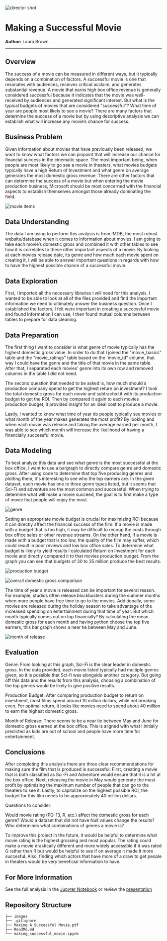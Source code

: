 ![director shot](https://github.com/lpb3393/making_successful_movie/blob/main/images/director_shot.jpeg)




# Making a Successful Movie

**Author:** Laura Brown
***



## Overview

The success of a movie can be measured in different ways, but it typically depends on a combination of factors. A successful movie is one that resonates with audiences, receives critical acclaim, and generates substantial revenue. A movie that earns high box office revenue is generally considered successful because it indicates that the movie was well-received by audiences and generated significant interest. But what is the typical budgets of movies that are considered "successful"? What time of year are people most likely to see a movie? There are many factors that determine the success of a movie but by using descriptive analysis we can establish what will increase any movie’s chance for success.



## Business Problem

Given information about movies that have previously been released, we want to know what factors we can pinpoint that will increase our chance for financial success in the cinematic space. The most important being, when people are most likely to go see a movie in theaters, what movies budgets typically have a high Return of Investment and what genre on average generates the most domestic gross revenue. There are other factors that can determine the success of a movie but when entering the movie production business, Microsoft should be most concerned with the financial aspects to establish themselves amongst those already dominating the field.  

![movie items](https://github.com/lpb3393/making_successful_movie/blob/main/images/Movie_Items.jpg)

## Data Understanding

The data I am using to perform this analysis is from IMDB, the most robust website/database when it comes to information about movies. I am going to take each movie’s domestic gross and combined it with other tables to see how it is correlates to these other important aspects of a movie. By looking at each movies release date, its genre and how much each movie spent on creating it, I will be able to answer important questions in regards with how to have the highest possible chance of a successful movie.



## Data Exploration

First, I imported all the necessary libraries I will need for this analysis. I wanted to be able to look at all of the files provided and find the important information we need to ultimately answer the business question. Once I established the factors, I felt were important in creating a successful movie and found information I can use, I then found mutual columns between tables to prepare for data cleaning.



## Data Preparation


The first thing I want to consider is what genre of movie typically has the highest domestic gross value. In order to do that I joined the "movie_basics" table and the "movie_ratings" table based on the 'movie_id" column, that way I could have the genre and the title of that movie in the same table. After that, I separated each movies' genre into its own row and removed columns in the table I did not need. 


The second question that needed to be asked is, how much should a production company spend to get the highest return on investment? I took the total domestic gross for each movie and subtracted it with its production budget to get the ROI. Then by compared it again to each movies production budget, it provided insight for an ideal cost to produce a movie.


Lastly, I wanted to know what time of year do people typically see movies or what month of the year makes generates the most profit? By looking and when each movie was release and taking the average earned per month, I was able to see which month will increase the likelihood of having a financially successful movie.



## Data Modeling


To best analyze this data and see what genre is the most successful at the box office, I want to use a bargraph to directly compare genre and domestic gross. After using code to determine that top five producing genres and plotting them, it's interesting to see who the top earners are. In the given dataset, each movie has one to three genre types listed, but it seems that Sci-Fi and adventure are the most common and successful. When trying to determine what will make a movie succeed, the goal is to first make a type of movie that people will enjoy the most. 


![genre](https://github.com/lpb3393/making_successful_movie/blob/main/images/Top_5_Genre.JPG)



Setting an appropriate movie budget is crucial for maximizing ROI because it can directly affect the financial success of the film. If a movie is made with a budget that is too high, it may be difficult to recoup the costs through box office sales or other revenue streams. On the other hand, if a movie is made with a budget that is too low, the quality of the film may suffer, which could result in poor reviews and low box office sales. To determine what budget is likely to yield results I calculated Return on Investment for each movie and directly compared it to that movies production budget. From the graph you can see that budgets of 30 to 35 million produce the best results.


![production budget](https://github.com/lpb3393/making_successful_movie/blob/main/images/Production_Budget.JPG)



![overall domestic gross comparison](https://github.com/lpb3393/making_successful_movie/blob/main/images/Overall.JPG)



The time of year a movie is released can be important for several reason. For example, studios often release blockbusters during the summer months when more people have free time to go to the movies. Additionally, some movies are released during the holiday season to take advantage of the increased spending on entertainment during that time of year. But which month typically comes out on top financially? By calculating the mean domestic gross for each month and having python choose the top five earners, this bar graph shows a near tie between May and June.


![month of release](https://github.com/lpb3393/making_successful_movie/blob/main/images/Top_5_Months.JPG)



## Evaluation

Genre:
From looking at this graph, Sci-Fi is the clear leader in domestic gross. In the data provided, each movie listed typically had multiple genres given, so it is possible that Sci-fi was alongside another category. But going off this data and the results from this analysis, choosing a combination of the top genres would be likely to give positive results. 

Production Budget: After comparing production budget to return on investment, most films spend around 10 million dollars, while not breaking even. For optimal return, it looks like movies need to spend about 40 million to earn the highest domestic gross.

Month of Release:
There seems to be a near tie between May and June for domestic gross earned at the box office. This is aligned with what I initially predicted as kids are out of school and people have more time for entertainment.



## Conclusions

After completing this analysis there are three clear recommendations for making sure the film that is produced is successful:
First, creating a movie that is both classified as Sci-Fi and Adventure would ensure that it is a hit at the box office. 
Next, releasing the movie in May would generate the most profit by optimizing the maximum number of people that can go to the theaters to see it.
Lastly, to capitalize on the highest possible ROI, the budget for this film needs to be approximately 40 million dollars.


Questions to consider:

Would movie rating (PG-13, R, etc.) affect the domestic gross for each genre? Would a dataset that did not have Null values change the results? Who determines what combinations of genres a movie is?

To improve this project in the future, it would be helpful to determine what movie rating is the highest grossing and most popular. The rating could make a movie drastically different and more widely accessible if it was rated G rather than R but would be helpful to see if on average it made it more succesful. Also, finding which actors that have more of a draw to get people in theaters would be very beneficial information to have.



## For More Information
See the full analysis in the [Jupyter Notebook](https://github.com/lpb3393/making_successful_movie/blob/main/making_successful_movie.ipynb) or review the [presentation](https://github.com/lpb3393/making_successful_movie/blob/main/Making%20A%20Successful%20Movie.pdf)


## Repository Structure

```
├── images
├── .gitignore
├── Making A Successful Movie.pdf
├── ReadMe.md
└── making_successful_movie.ipynb
```
